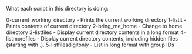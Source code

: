 What each script in this directory is doing:

0-current_working_directory - Prints the current working directory
1-listit - Prints contents of current directory
2-bring_me_home - Change to home directory
3-listfiles - Display current directory contents in a long format
4-listmorefiles - Display current directory contents, including hidden files (starting with .). 
5-listfilesdigitonly - List in long format with group IDs
